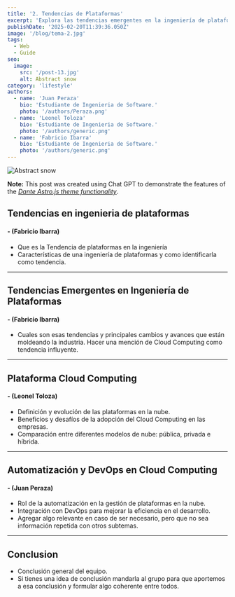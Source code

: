```yaml
---
title: '2. Tendencias de Plataformas'
excerpt: 'Explora las tendencias emergentes en la ingeniería de plataformas y su impacto en el desarrollo de software. Desde automatización y DevOps hasta plataformas internas, este blog analiza innovaciones clave que optimizan la eficiencia de los equipos y transforman la industria tecnológica. Mantente al día con los cambios que están dando forma al futuro. 📊'
publishDate: '2025-02-20T11:39:36.050Z'
image: '/blog/tema-2.jpg'
tags:
  - Web
  - Guide
seo:
  image:
    src: '/post-13.jpg'
    alt: Abstract snow
category: 'lifestyle'
authors:
  - name: 'Juan Peraza'
    bio: 'Estudiante de Ingenieria de Software.'
    photo: '/authors/Peraza.png'
  - name: 'Leonel Toloza'
    bio: 'Estudiante de Ingenieria de Software.'
    photo: '/authors/generic.png'
  - name: 'Fabricio Ibarra'
    bio: 'Estudiante de Ingenieria de Software.'
    photo: '/authors/generic.png'
---
```


![Abstract snow](/post-13.jpg)

**Note:** This post was created using Chat GPT to demonstrate the features of the _[Dante Astro.js theme functionality](https://justgoodui.com/astro-themes/dante/)_.

## **Tendencias en ingenieria de plataformas**

#### **- (Fabricio Ibarra)**

- Que es la Tendencia de plataformas en la ingeniería
- Características de una ingeniería de plataformas y como identificarla como tendencia.

---

## **Tendencias Emergentes en Ingeniería de Plataformas**

#### **- (Fabricio Ibarra)**

- Cuales son esas tendencias y principales cambios y avances que están moldeando la industria. Hacer una mención de Cloud Computing como tendencia influyente.

---

## **Plataforma Cloud Computing**

#### **- (Leonel Toloza)**

- Definición y evolución de las plataformas en la nube.
- Beneficios y desafíos de la adopción del Cloud Computing en las empresas.
- Comparación entre diferentes modelos de nube: pública, privada e híbrida.

---

## **Automatización y DevOps en Cloud Computing**

#### **- (Juan Peraza)**

- Rol de la automatización en la gestión de plataformas en la nube.
- Integración con DevOps para mejorar la eficiencia en el desarrollo.
- Agregar algo relevante en caso de ser necesario, pero que no sea información repetida con otros subtemas.

---

## Conclusion

- Conclusión general del equipo.
- Si tienes una idea de conclusión mandarla al grupo para que aportemos a esa conclusión y formular algo coherente entre todos.
